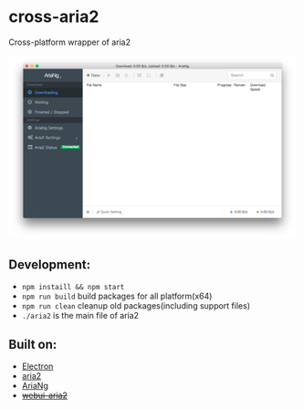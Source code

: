 # cross-aria2
Cross-platform wrapper of aria2

![cross-aria2](screentshoots/cross-aria2.png)

## Development:
- `npm instaill && npm start`
- `npm run build` build packages for all platform(x64)
- `npm run clean` cleanup old packages(including support files)
- `./aria2` is the main file of aria2

## Built on:
- [Electron](http://electron.atom.io/)
- [aria2](https://aria2.github.io/)
- [AriaNg](https://github.com/mayswind/AriaNg)
- ~~[webui-aria2](https://github.com/ziahamza/webui-aria2)~~

